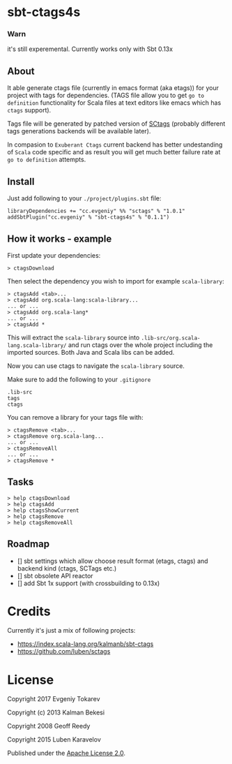 sbt-ctags4s
===========
### Warn

it's still experemental.
Currently works only with Sbt 0.13x

## About

It able generate ctags file (currently in emacs format (aka etags)) for your
project with tags for dependencies.
(TAGS file allow you to get `go to definition` functionality for Scala files at
text editors like emacs which has `ctags` support).

Tags file will be generated by patched version of [SCtags](https://github.com/strobe/sctags) (probably different
tags generations backends will be available later).

In compasion to `Exuberant Ctags` current backend has better undestanding of
`Scala` code specific and as result you will get much better failure rate at
`go to definition` attempts.


## Install

Just add following to your `./project/plugins.sbt` file:

    libraryDependencies += "cc.evgeniy" %% "sctags" % "1.0.1"
    addSbtPlugin("cc.evgeniy" % "sbt-ctags4s" % "0.1.1")
    

## How it works - example
First update your dependencies:

    > ctagsDownload

Then select the dependency you wish to import for example `scala-library`:

    > ctagsAdd <tab>...
    > ctagsAdd org.scala-lang:scala-library...
    ... or ...
    > ctagsAdd org.scala-lang*
    ... or ...
    > ctagsAdd *

This will extract the `scala-library` source into `.lib-src/org.scala-lang.scala-library/` and run ctags over the whole project including the imported sources. Both Java and Scala libs can be added.

Now you can use ctags to navigate the `scala-library` source.

Make sure to add the following to your `.gitignore`

    .lib-src
    tags
    ctags

You can remove a library for your tags file with:

    > ctagsRemove <tab>...
    > ctagsRemove org.scala-lang...
    ... or ...
    > ctagsRemoveAll
    ... or ...
    > ctagsRemove *

## Tasks

    > help ctagsDownload
    > help ctagsAdd
    > help ctagsShowCurrent
    > help ctagsRemove
    > help ctagsRemoveAll


## Roadmap

- [] sbt settings which allow choose result format (etags, ctags) and backend kind (ctags, SCTags etc.)
- [] sbt obsolete API reactor
- [] add Sbt 1x support (with crossbuilding to 0.13x)


# Credits

Currently it's just a mix of following projects:
- https://index.scala-lang.org/kalmanb/sbt-ctags
- https://github.com/luben/sctags


# License

Copyright 2017 Evgeniy Tokarev

Copyright (c) 2013 Kalman Bekesi

Copyright 2008 Geoff Reedy

Copyright 2015 Luben Karavelov

Published under the [Apache License 2.0](http://en.wikipedia.org/wiki/Apache_license).
